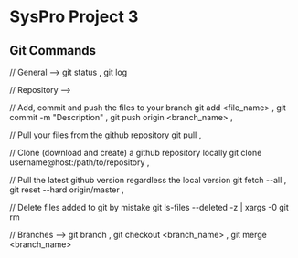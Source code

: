 # SysPro Project 3

Git Commands
-------------
// General -->
git status ,
git log

// Repository -->

// Add, commit and push the files to your branch
git add \<file_name\> ,
git commit -m "Description" ,
git push origin \<branch_name\> ,

// Pull your files from the github repository
git pull ,

// Clone (download and create) a github repository locally
git clone username@host:/path/to/repository ,

// Pull the latest github version regardless the local version
git fetch --all ,
git reset --hard origin/master ,

// Delete files added to git by mistake
git ls-files --deleted -z | xargs -0 git rm

// Branches -->
git branch ,
git checkout \<branch_name\> ,
git merge \<branch_name\>
